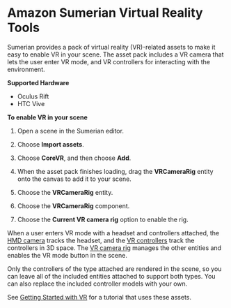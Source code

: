 # Amazon Sumerian Virtual Reality Tools<a name="assets-vrtools"></a>

Sumerian provides a pack of virtual reality \(VR\)\-related assets to make it easy to enable VR in your scene\. The asset pack includes a VR camera that lets the user enter VR mode, and VR controllers for interacting with the environment\.

**Supported Hardware**
+ Oculus Rift
+ HTC Vive

**To enable VR in your scene**

1. Open a scene in the Sumerian editor\.

1. Choose **Import assets**\.

1. Choose **CoreVR**, and then choose **Add**\.

1. When the asset pack finishes loading, drag the **VRCameraRig** entity onto the canvas to add it to your scene\.

1. Choose the **VRCameraRig** entity\.

1. Choose the **VRCameraRig** component\.

1. Choose the **Current VR camera rig** option to enable the rig\.

When a user enters VR mode with a headset and controllers attached, the [HMD camera](entities-hmdcamera.md) tracks the headset, and the [VR controllers](entities-vrcontroller.md) track the controllers in 3D space\. The [VR camera rig](entities-vrcamerarig.md) manages the other entities and enables the VR mode button in the scene\.

Only the controllers of the type attached are rendered in the scene, so you can leave all of the included entities attached to support both types\. You can also replace the included controller models with your own\.

See [Getting Started with VR](https://docs.sumerian.amazonaws.com/tutorials/create/beginner/getting-started-vr/) for a tutorial that uses these assets\.